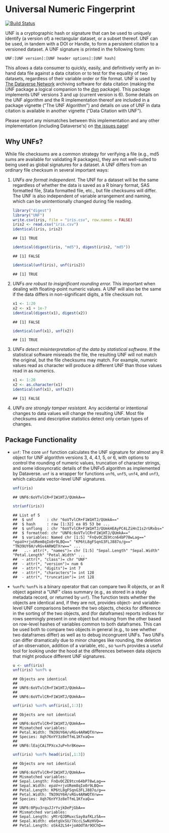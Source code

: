 # Universal Numeric Fingerprint #

[![Build Status](https://travis-ci.org/leeper/UNF.png?branch=master)](https://travis-ci.org/leeper/UNF)

UNF is a cryptographic hash or signature that can be used to uniquely identify (a version of) a rectangular dataset, or a subset thereof. UNF can be used, in tandem with a DOI or Handle, to form a persistent citation to a versioned dataset. A UNF signature is printed in the following form:

```
UNF:[UNF version]:[UNF header options]:[UNF hash]
```

This allows a data consumer to quickly, easily, and definitively verify an in-hand data file against a data citation or to test for the equality of two datasets, regardless of their variable order or file format. UNF is used by [The Dataverse Network](http://www.thedata.org) archiving software for data citation (making the UNF package a logical companion to the [dvn](http://cran.r-project.org/web/packages/dvn/) package). This package implements UNF versions 3 and up (current version is 6). Some details on the UNF algorithm and the R implementation thereof are included in a package vignette ("The UNF Algorithm") and details on use of UNF in data citation is available in another vignette ("Data Citation with UNF").

Please report any mismatches between this implementation and any other implementation (including Dataverse's) on [the issues page](https://github.com/leeper/UNF/issues)!

## Why UNFs? ##

While file checksums are a common strategy for verifying a file (e.g., md5 sums are available for validating R packages), they are not well-suited to being used as global signatures for a dataset. A UNF differs from an ordinary file checksum in several important ways:

1. *UNFs are format independent.* The UNF for a dataset will be the same regardless of whether the data is saved as a R binary format, SAS formatted file, Stata formatted file, etc., but file checksums will differ. The UNF is also independent of variable arrangement and naming, which can be unintentionally changed during file reading.

    
    ```r
    library("digest")
    library("UNF")
    write.csv(iris, file = "iris.csv", row.names = FALSE)
    iris2 <- read.csv("iris.csv")
    identical(iris, iris2)
    ```
    
    ```
    ## [1] TRUE
    ```
    
    ```r
    identical(digest(iris, "md5"), digest(iris2, "md5"))
    ```
    
    ```
    ## [1] FALSE
    ```
    
    ```r
    identical(unf(iris), unf(iris2))
    ```
    
    ```
    ## [1] TRUE
    ```



2. *UNFs are robust to insignificant rounding error.* This important when dealing with floating-point numeric values. A UNF will also be the same if the data differs in non-significant digits, a file checksum not.

    
    ```r
    x1 <- 1:20
    x2 <- x1 + 1e-7
    identical(digest(x1), digest(x2))
    ```
    
    ```
    ## [1] FALSE
    ```
    
    ```r
    identical(unf(x1), unf(x2))
    ```
    
    ```
    ## [1] TRUE
    ```

3. *UNFs detect misinterpretation of the data by statistical software.* If the statistical software misreads the file, the resulting UNF will not match the original, but the file checksums may match. For example, numeric values read as character will produce a different UNF than those values read in as numerics.

    
    ```r
    x1 <- 1:20
    x2 <- as.character(x1)
    identical(unf(x1), unf(x2))
    ```
    
    ```
    ## [1] FALSE
    ```

4. *UNFs are strongly tamper resistant.* Any accidental or intentional changes to data values will change the resulting UNF. Most file checksums and descriptive statistics detect only certain types of changes.

## Package Functionality ##

 - `unf`: The core `unf` function calculates the UNF signature for almost any R object for UNF algorithm versions 3, 4, 4.1, 5, or 6, with options to control the rounding of numeric values, truncation of character strings, and some idiosyncratic details of the UNFv5 algorithm as implemented by Dataverse. `unf` is a wrapper for functions `unf6`, `unf5`, `unf4`, and `unf3`, which calculate vector-level UNF signatures.
 
    
    ```r
    unf(iris)
    ```
    
    ```
    ## UNF6:6oVTvlCR+F1W1HTJ/QUmkA==
    ```
    
    ```r
    str(unf(iris))
    ```
    
    ```
    ## List of 5
    ##  $ unf      : chr "6oVTvlCR+F1W1HTJ/QUmkA=="
    ##  $ hash     : raw [1:32] ea 85 53 be ...
    ##  $ unflong  : chr "6oVTvlCR+F1W1HTJ/QUmkHEAyPC4LZiHnI1s2rURxbs="
    ##  $ formatted: chr "UNF6:6oVTvlCR+F1W1HTJ/QUmkA=="
    ##  $ variables: Named chr [1:5] "FnQvOCZE9tcn64bP78wLag==" "epaV+rjvURem8qIo0r9LBQ==" "KP6tL8gFSqnG3FLJ887o/g==" "TN39UY6H/vRGv4ARWQTXrw==" ...
    ##   ..- attr(*, "names")= chr [1:5] "Sepal.Length" "Sepal.Width" "Petal.Length" "Petal.Width" ...
    ##  - attr(*, "class")= chr "UNF"
    ##  - attr(*, "version")= num 6
    ##  - attr(*, "digits")= int 7
    ##  - attr(*, "characters")= int 128
    ##  - attr(*, "truncation")= int 128
    ```
 
 - `%unf%`: `%unf%` is a binary operator that can compare two R objects, or an R object against a "UNF" class summary (e.g., as stored in a study metadata record, or returned by `unf`). The function tests whether the objects are identical and, if they are not, provides object- and variable-level UNF comparisons between the two objects, checks for difference in the sorting of the two objects, and (for dataframes) reports indices for rows seemingly present in one object but missing from the other based on row-level hashes of variables common to both dataframes. This can be used both to compare two objects in general (e.g., to see whether two dataframes differ) as well as to debug incongruent UNFs. Two UNFs can differ dramatically due to minor changes like rounding, the deletion of an observation, addition of a variable, etc., so `%unf%` provides a useful tool for looking under the hood at the differences between data objects that might produce different UNF signatures.

    
    ```r
    u <- unf(iris)
    unf(iris) %unf% u
    ```
    
    ```
    ## Objects are identical
    ## 
    ## UNF6:6oVTvlCR+F1W1HTJ/QUmkA== 
    ## 
    ## UNF6:6oVTvlCR+F1W1HTJ/QUmkA==
    ```
    
    ```r
    unf(iris) %unf% unf(iris[,1:3])
    ```
    
    ```
    ## Objects are not identical
    ## 
    ## UNF6:6oVTvlCR+F1W1HTJ/QUmkA== 
    ## Mismatched variables:
    ## Petal.Width: TN39UY6H/vRGv4ARWQTXrw==
    ## Species: Xqh76nYY3z8eTfmL1KfxaQ==
    ## 
    ## UNF6:lEajCAiTPXcxJuP+hr8Kew==
    ```
    
    ```r
    unf(iris) %unf% head(iris[,1:3])
    ```
    
    ```
    ## Objects are not identical
    ## 
    ## UNF6:6oVTvlCR+F1W1HTJ/QUmkA== 
    ## Mismatched variables:
    ## Sepal.Length: FnQvOCZE9tcn64bP78wLag==
    ## Sepal.Width: epaV+rjvURem8qIo0r9LBQ==
    ## Petal.Length: KP6tL8gFSqnG3FLJ887o/g==
    ## Petal.Width: TN39UY6H/vRGv4ARWQTXrw==
    ## Species: Xqh76nYY3z8eTfmL1KfxaQ==
    ## 
    ## UNF6:0Ppu3rquJJrYvjkDePjGbA== 
    ## Mismatched variables:
    ## Sepal.Length: yMtrQJDMuxcSay0afKLz5A==
    ## Sepal.Width: e6etgUxSU/7XccLSwNzHVQ==
    ## Petal.Length: oSk42LS4+joAOdTAr9OChQ==
    ```

